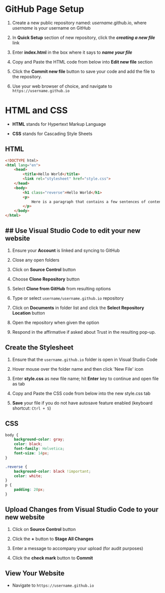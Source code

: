 # GitHub Page Setup

1. Create a new public repository named: *username*.github.io, where *username* is your username on GitHub 

2. In **Quick Setup** section of new repository, click the ***creating a new file*** link

3. Enter **index.html** in the box where it says to ***name your file***

4. Copy and Paste the HTML code from below into **Edit new file** section

5. Click the **Commit new file** button to save your code and add the file to the repository.

6. Use your web browser of choice, and navigate to `https://username.github.io`

# HTML and CSS

- **HTML** stands for Hypertext Markup Language

- **CSS** stands for Cascading Style Sheets

## **HTML**

```html
<!DOCTYPE html>
<html lang="en">
    <head>
        <title>Hello World</title>
        <link rel="stylesheet" href="style.css">
    </head>
    <body>
        <h1 class="reverse">Hello World</h1>
        <p>
            Here is a paragraph that contains a few sentences of content.
        </p>
    </body>
</html>
```

## ## Use Visual Studio Code to edit your new website

1. Ensure your **Account** is linked and syncing to GitHub

2. Close any open folders

3. Click on **Source Control** button

4. Choose **Clone Repository** button

5. Select **Clone from GitHub** from resulting options

6. Type or select `username/username.github.io` repository

7. Click on **Documents** in folder list and click the **Select Repository Location** button

8. Open the repository when given the option

9. Respond in the affirmative if asked about Trust in the resulting pop-up.

## Create the Stylesheet

1. Ensure that the `username.github.io` folder is open in Visual Studio Code

2. Hover mouse over the folder name and then click 'New File' icon

3. Enter **style.css** as new file name; hit **Enter** key to continue and open file as tab

4. Copy and Paste the CSS code from below into the new style.css tab

5. **Save** your file if you do not have autosave feature enabled (keyboard shortcut: `Ctrl + S`)

## CSS

```css
body {
    background-color: gray;
    color: black;
    font-family: Helvetica;
    font-size: 14px;
}

.reverse {
    background-color: black !important;
    color: white;
}
p {
    padding: 20px;
}
```

## Upload Changes from Visual Studio Code to your new website

1. Click on **Source Control** button

2. Click the **+** button to **Stage All Changes**

3. Enter a message to accompany your upload (for audit purposes)

4. Click the **check mark** button to **Commit**

## View Your Website

- Navigate to `https://username.github.io`
